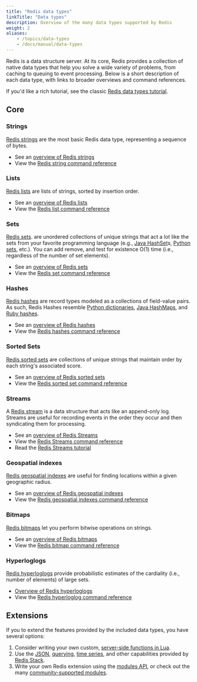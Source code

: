 ```yaml
---
title: "Redis data types"
linkTitle: "Data types"
description: Overview of the many data types supported by Redis
weight: 2
aliases:
    - /topics/data-types
    - /docs/manual/data-types
---
```


Redis is a data structure server. At its core, Redis provides a collection of native data types that help you solve a wide variety of problems, from caching to queuing to event processing. Below is a short description of each data type, with links to broader overviews and command references.

If you'd like a rich tutorial, see the classic [Redis data types tutorial](/docs/data-types/tutorial/).

## Core

### Strings 

[Redis strings](/docs/data-types/strings) are the most basic Redis data type, representing a sequence of bytes.

* See an [overview of Redis strings](/docs/data-types/strings/)
* View the [Redis string command reference](/commands/?group=string)

### Lists

[Redis lists](/docs/data-types/lists) are lists of strings, sorted by insertion order.

* See an [overview of Redis lists](/docs/data-types/lists/)
* View the [Redis list command reference](/commands/?group=list)

### Sets

[Redis sets](/docs/data-types/sets). are unordered collections of unique strings that act a lot like the sets from your favorite programming language (e.g., [Java HashSet](https://docs.oracle.com/javase/7/docs/api/java/util/HashSet.html)s, [Python sets](https://docs.python.org/3.10/library/stdtypes.html#set-types-set-frozenset), etc.). You can add remove, and test for existence O(1) time (i.e., regardless of the number of set elements).

* See an [overview of Redis sets](/docs/data-types/sets/)
* View the [Redis set command reference](/commands/?group=set)

### Hashes

[Redis hashes](/docs/data-types/hashes) are record types modeled as a collections of field-value pairs. As such, Redis Hashes resemble [Python dictionaries](https://docs.python.org/3/tutorial/datastructures.html#dictionaries), [Java HashMaps](https://docs.oracle.com/javase/8/docs/api/java/util/HashMap.html), and [Ruby hashes](https://ruby-doc.org/core-3.1.2/Hash.html).

* See an [overview of Redis hashes](/docs/data-types/hashes/)
* View the [Redis hashes command reference](/commands/?group=hash)

### Sorted Sets

[Redis sorted sets](/docs/data-types/sorted-sets) are collections of unique strings that maintain order by each string's associated score.

* See an [overview of Redis sorted sets](/docs/data-types/sorted-sets)
* View the [Redis sorted set command reference](/commands/?group=sorted-set)

### Streams

A [Redis stream](/docs/data-types/stream) is a data structure that acts like an append-only log. Streams are useful for recording events in the order they occur and then syndicating them for processing.

* See an [overview of Redis Streams](/docs/data-types/stream)
* View the [Redis Streams command reference](/commands/?group=streams)
* Read the [Redis Streams tutorial](/docs/data-types/streams-tutorial)

### Geospatial indexes

[Redis geospatial indexes](/docs/data-types/geospatial) are useful for finding locations within a given geographic radius.

* See an [overview of Redis geospatial indexes](/docs/data-types/geospatial/)
* View the [Redis geospatial indexes command reference](/commands/?group=geo)

### Bitmaps

[Redis bitmaps](/docs/data-types/bitmaps/) let you perform bitwise operations on strings.

* See an [overview of Redis bitmaps](/docs/data-types/bitmaps/)
* View the [Redis bitmap command reference](/commands/?group=bitmap)

### Hyperloglogs

[Redis hyperloglogs](/docs/data-types/hyperloglogs) provide probabilistic estimates of the cardiality (i.e., number of elements) of large sets.

* [Overview of Redis hyperloglogs](/docs/data-types/hyperloglogs)
* View the [Redis hyperloglog command reference](/commands/?group=bitmap)

## Extensions

If you to extend the features provided by the included data types, you have several options:

1. Consider writing your own custom, [server-side functions in Lua](/docs/manual/programmability/).
2. Use the [JSON](/docs/stack/json/), [querying](/docs/stack/search/), [time series](/docs/stack/timeseries/), and other capabilities provided by [Redis Stack](/docs/stack/).
3. Write your own Redis extension using the [modules API](/docs/reference/modules/), or check out the many [community-supported modules](/docs/modules/).
